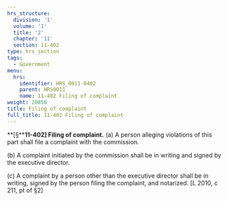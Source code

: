 ```yaml
---
hrs_structure:
  division: '1'
  volume: '1'
  title: '2'
  chapter: '11'
  section: 11-402
type: hrs_section
tags:
  - Government
menu:
  hrs:
    identifier: HRS_0011-0402
    parent: HRS0011
    name: 11-402 Filing of complaint
weight: 20850
title: Filing of complaint
full_title: 11-402 Filing of complaint
---
```

**[§****11-402] Filing of complaint.** (a) A person alleging violations of this part shall file a complaint with the commission.

(b) A complaint initiated by the commission shall be in writing and signed by the executive director.

(c) A complaint by a person other than the executive director shall be in writing, signed by the person filing the complaint, and notarized. [L 2010, c 211, pt of §2]